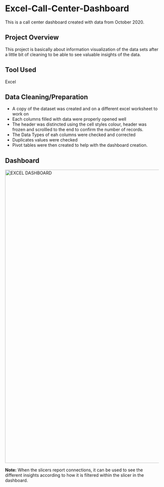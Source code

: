 # Excel-Call-Center-Dashboard
This is a call center dashboard created with data from October 2020. 
## Project Overview
This project is basically about information visualization of the data sets after a little bit of cleaning to be able to see valuable insights of the data.
## Tool Used
Excel 
## Data Cleaning/Preparation
- A copy of the dataset was created and on a different excel worksheet to work on
- Each columns filled with data were properly opened well
- The header was distincted using the cell styles colour, header was frozen and scrollled to the end to confirm the number of records.
-  The Data Types of eah columns were checked and corrected
-  Duplicates values were checked
-  Pivot tables were then created to help with the dashboard creation.

 ## Dashboard
 <img width="959" alt="EXCEL DASHBOARD" src="https://github.com/Chibuzorn/Excel-Call-Center-Dashboard/assets/150259239/157dea45-bdf5-4d66-ab3e-7f5a52c5784c">
 
**Note:** When the slicers report connections, it can be used to see the different insights according to how it is filtered within the slicer in the dashboard.
